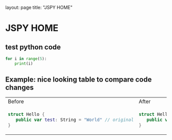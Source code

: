 layout: page
title: "JSPY HOME"

# JSPY HOME

## test python code

```python
for i in range(5):
    print(i)
```

## Example: nice looking table to compare code changes

<table>
<tr>
<td> Before </td> <td> After </td>
</tr>
<tr>
<td>

```swift
struct Hello {
   public var test: String = "World" // original
}
```

</td>
<td>
    
```swift
struct Hello {
   public var test: String = "Universe" // changed
}
```